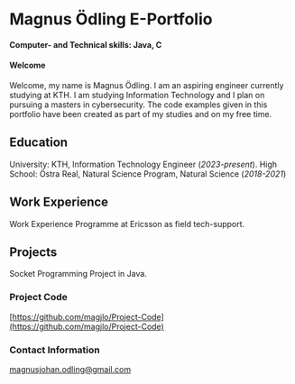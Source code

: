 # Magnus Ödling E-Portfolio 
#### Computer- and Technical skills: Java, C
#### Welcome
Welcome, my name is Magnus Ödling. I am an aspiring engineer currently studying at KTH. I am studying Information Technology and I plan on pursuing a masters in cybersecurity. The code examples given in this portfolio have been created as part of my studies and on my free time.

## Education
University: KTH, Information Technology Engineer (_2023-present_).
High School: Östra Real, Natural Science Program, Natural Science (_2018-2021_)

## Work Experience
Work Experience Programme at Ericsson as field tech-support.

## Projects
Socket Programming Project in  Java.

### Project Code
[https://github.com/magjlo/Project-Code](https://github.com/magjlo/Project-Code)

### Contact Information
magnusjohan.odling@gmail.com
